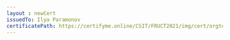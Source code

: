 ```yaml
--- 
layout : newCert 
issuedTo: Ilya Paramonov 
certificatePath: https://certifyme.online/CSIT/FRUCT2021/img/cert/orgteam/IlyaParamonov_53f76.png
--- 
```

